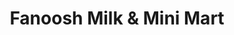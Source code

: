 ---
title: "Fanoosh Milk & Mini Mart"
url: /karachi/fanoosh-milk-and-mini-mart/
shop: supermarket
---